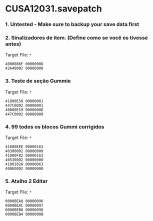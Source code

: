 # CUSA12031.savepatch

### 1. Untested - Make sure to backup your save data first
### 2. Sinalizadores de item. (Define como se você os tivesse antes)

Target File: `*`

```
4000086F 0000000D
42A40002 00000000
```

### 3. Teste de seção Gummie

Target File: `*`

```
41000E58 00000001
447C0002 00000001
40000E59 0000000D
447C0002 00000000
```

### 4. 99 todos os blocos Gummi corrigidos

Target File: `*`

```
41000EEE 00000163
40300002 00000000
41000F82 00000163
40530002 00000000
4100102A 00000D63
400E0002 00000000
```

### 5. Atalho 2 Editar

Target File: `*`

```
0000BEA8 00000096
0000BEAC 00000097
0000BEB0 00000098
0000BEB4 0000008B
```

